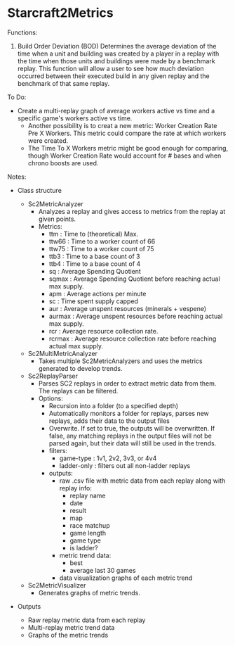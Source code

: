 # Starcraft2Metrics

Functions:
1) Build Order Deviation (BOD)
  Determines the average deviation of the time when a unit and building was created by a player in a replay with the time when those units and buildings were made by a benchmark replay. This function will allow a user to see how much deviation occurred between their executed build in any given replay and the benchmark of that same replay.

  
To Do:
- Create a multi-replay graph of average workers active vs time and a specific game's workers active vs time. 
	- Another possibility is to creat a new metric: Worker Creation Rate Pre X Workers. This metric could compare the rate at which workers were created.
	- The Time To X Workers metric might be good enough for comparing, though Worker Creation Rate would account for # bases and when chrono boosts are used.
	
Notes:
- Class structure
	- Sc2MetricAnalyzer
		- Analyzes a replay and gives access to metrics from the replay at given points.
		- Metrics:
			- ttm : Time to (theoretical) Max.
			- ttw66 : Time to a worker count of 66
			- ttw75 : Time to a worker count of 75
			- ttb3 : Time to a base count of 3
			- ttb4 : Time to a base count of 4
			- sq : Average Spending Quotient
			- sqmax : Average Spending Quotient before reaching actual max supply.
			- apm : Average actions per minute
			- sc : Time spent supply capped
			- aur : Average unspent resources (minerals + vespene)
			- aurmax : Average unspent resources before reaching actual max supply.
			- rcr : Average resource collection rate.
			- rcrmax : Average resource collection rate before reaching actual max supply.
	- Sc2MultiMetricAnalyzer
		- Takes multiple Sc2MetricAnalyzers and uses the metrics generated to develop trends.
	- Sc2ReplayParser
		- Parses SC2 replays in order to extract metric data from them. The replays can be filtered.
		- Options:
			- Recursion into a folder (to a specified depth)
			- Automatically monitors a folder for replays, parses new replays, adds their data to the output files
			- Overwrite. If set to true, the outputs will be overwritten. If false, any matching replays in the output files will not be parsed again, but their data will still be used in the trends.
			- filters:
				- game-type : 1v1, 2v2, 3v3, or 4v4
				- ladder-only : filters out all non-ladder replays
			- outputs:
				- raw .csv file with metric data from each replay along with replay info:
					- replay name
					- date
					- result
					- map
					- race matchup
					- game length
					- game type
					- is ladder?
				- metric trend data:
					- best
					- average last 30 games
				- data visualization graphs of each metric trend
	- Sc2MetricVisualizer
		- Generates graphs of metric trends.

- Outputs
	- Raw replay metric data from each replay
	- Multi-replay metric trend data
	- Graphs of the metric trends
